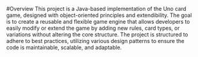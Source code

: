 #Overview 
This project is a Java-based implementation of the Uno card game, designed 
with object-oriented principles and extendibility. The goal is to create a 
reusable and flexible game engine that allows developers to easily modify or 
extend the game by adding new rules, card types, or variations without 
altering the core structure. The project is structured to adhere to best 
practices, utilizing various design patterns to ensure the code is 
maintainable, scalable, and adaptable.
